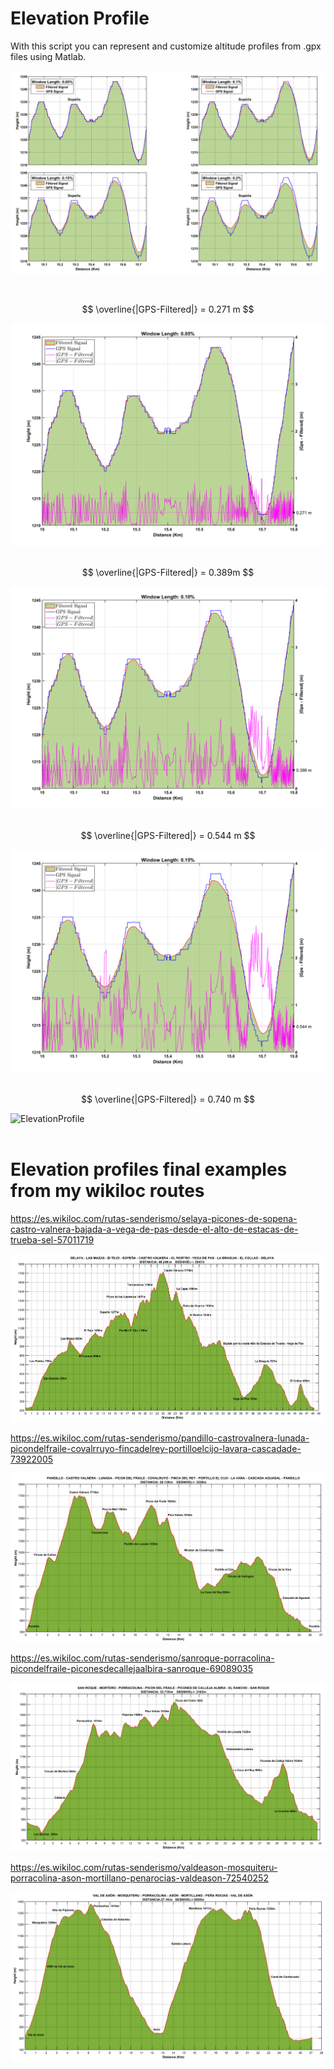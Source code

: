 # Elevation Profile

With this script you can represent and customize altitude profiles from .gpx files using Matlab. 

![ElevationProfile](filterImgs/SubPlotWindowLength.png)

<br/>

$$
\overline{|GPS-Filtered|} = 0.271 m
$$

![ElevationProfile](filterImgs/filter_0.05.png)
<br/><br/>

$$
\overline{|GPS-Filtered|} = 0.389m
$$

![ElevationProfile](filterImgs/filter_0.10.png)
<br/><br/>

$$
\overline{|GPS-Filtered|} = 0.544 m
$$

![ElevationProfile](filterImgs/filter_0.15.png)
<br/><br/>

$$
\overline{|GPS-Filtered|} = 0.740 m
$$

![ElevationProfile](filterImgs/filter_0.2.png)
<br/><br/>


# Elevation profiles final examples from my wikiloc routes

https://es.wikiloc.com/rutas-senderismo/selaya-picones-de-sopena-castro-valnera-bajada-a-vega-de-pas-desde-el-alto-de-estacas-de-trueba-sel-57011719

![ElevationProfile](imgs/profile3.png)


https://es.wikiloc.com/rutas-senderismo/pandillo-castrovalnera-lunada-picondelfraile-covalrruyo-fincadelrey-portilloelcijo-lavara-cascadade-73922005

![ElevationProfile](imgs/profile1.png)


https://es.wikiloc.com/rutas-senderismo/sanroque-porracolina-picondelfraile-piconesdecallejaalbira-sanroque-69089035

![ElevationProfile](imgs/profile2.png)


https://es.wikiloc.com/rutas-senderismo/valdeason-mosquiteru-porracolina-ason-mortillano-penarocias-valdeason-72540252

![ElevationProfile](imgs/profile4.png)